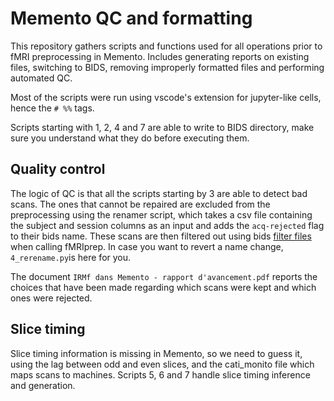# Memento QC and formatting

This repository gathers scripts and functions used
for all operations prior to fMRI preprocessing in Memento.
Includes generating reports on existing files,
switching to BIDS, removing improperly formatted files
and performing automated QC.

Most of the scripts were run using vscode's extension for
jupyter-like cells, hence the `# %%` tags.

Scripts starting with 1, 2, 4 and 7 are able to write to BIDS directory,
make sure you understand what they do before executing them.

## Quality control

The logic of QC is that all the scripts starting by 3 are
able to detect bad scans. The ones that cannot be repaired
are excluded from the preprocessing using the renamer 
script, which takes a csv file containing the subject and session
columns as an input and adds the `acq-rejected` flag to their bids name. These scans are then filtered out using bids [filter files](https://fmriprep.org/en/24.0.1/faq.html#how-do-i-select-only-certain-files-to-be-input-to-fmriprep) when calling fMRIprep. In case you want to revert a name change, `4_rerename.py`is here for you.

The document `IRMf dans Memento - rapport d'avancement.pdf`
reports the choices that have been made regarding which scans
were kept and which ones were rejected.

## Slice timing

Slice timing information is missing in Memento, so we need
to guess it, using the lag between odd and even slices, and
the cati_monito file which maps scans to machines.
Scripts 5, 6 and 7 handle slice timing inference
and generation.
